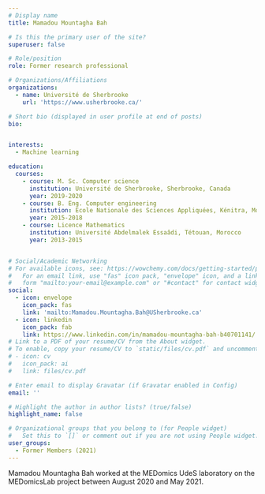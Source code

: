 ```yaml
---
# Display name
title: Mamadou Mountagha Bah

# Is this the primary user of the site?
superuser: false

# Role/position
role: Former research professional

# Organizations/Affiliations
organizations:
  - name: Université de Sherbrooke
    url: 'https://www.usherbrooke.ca/'

# Short bio (displayed in user profile at end of posts)
bio: 


interests:
  - Machine learning

education:
  courses:
    - course: M. Sc. Computer science
      institution: Université de Sherbrooke, Sherbrooke, Canada
      year: 2019-2020
    - course: B. Eng. Computer engineering
      institution: Ecole Nationale des Sciences Appliquées, Kénitra, Morocco
      year: 2015-2018    
    - course: Licence Mathematics
      institution: Université Abdelmalek Essaâdi, Tétouan, Morocco
      year: 2013-2015


# Social/Academic Networking
# For available icons, see: https://wowchemy.com/docs/getting-started/page-builder/#icons
#   For an email link, use "fas" icon pack, "envelope" icon, and a link in the
#   form "mailto:your-email@example.com" or "#contact" for contact widget.
social:
  - icon: envelope
    icon_pack: fas
    link: 'mailto:Mamadou.Mountagha.Bah@USherbrooke.ca'
  - icon: linkedin
    icon_pack: fab
    link: https://www.linkedin.com/in/mamadou-mountagha-bah-b40701141/
# Link to a PDF of your resume/CV from the About widget.
# To enable, copy your resume/CV to `static/files/cv.pdf` and uncomment the lines below.
# - icon: cv
#   icon_pack: ai
#   link: files/cv.pdf

# Enter email to display Gravatar (if Gravatar enabled in Config)
email: ''

# Highlight the author in author lists? (true/false)
highlight_name: false

# Organizational groups that you belong to (for People widget)
#   Set this to `[]` or comment out if you are not using People widget.
user_groups:
  - Former Members (2021)
---
```


Mamadou Mountagha Bah worked at the MEDomics UdeS laboratory on the MEDomicsLab project between August 2020 and 
May 2021.
